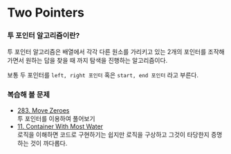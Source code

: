 # Two Pointers

### 투 포인터 알고리즘이란?

투 포인터 알고리즘은  배열에서 각각 다른 원소를 가리키고 있는 2개의 포인터를 조작해가면서 원하는 답을 찾을 때 까지 탐색을 진행하는 알고리즘이다.

보통 두 포인터를 `left, right 포인터` 혹은 `start, end 포인터` 라고 부른다.

### 복습해 볼 문제

- [283. Move Zeroes](https://leetcode.com/problems/move-zeroes)  
투 포인터를 이용하여 풀어보기
- [11. Container With Most Water](https://leetcode.com/problems/container-with-most-water)  
로직을 이해하면 코드로 구현하기는 쉽지만 로직을 구상하고 그것이 타당한지 증명하는 것이 까다롭다.